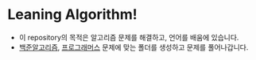 # Leaning Algorithm!

- 이 repository의 목적은 알고리즘 문제를 해결하고, 언어를 배움에 있습니다.
- [백준알고리즘][beakjoonlink], [프로그래머스][programmerslink] 문제에 맞는 폴더를 생성하고 문제를 풀어나갑니다.

[beakjoonlink]: https://www.acmicpc.net
[programmerslink]: https://programmers.co.kr
